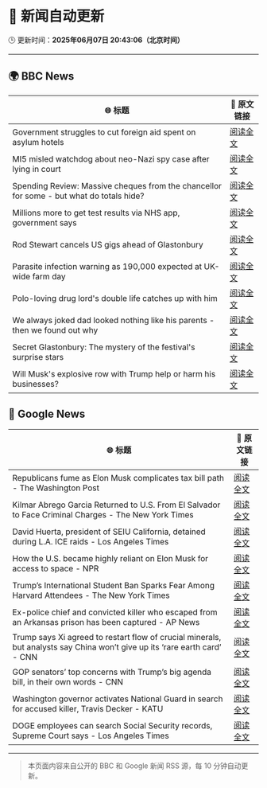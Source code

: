# 🧠 新闻自动更新

🕒 更新时间：**2025年06月07日 20:43:06（北京时间）**

---

## 🌍 BBC News

| 🌐 标题 | 🔗 原文链接 |
|--------|-------------|
| Government struggles to cut foreign aid spent on asylum hotels | [阅读全文](https://www.bbc.com/news/articles/cgmjd8evd0go) |
| MI5 misled watchdog about neo-Nazi spy case after lying in court | [阅读全文](https://www.bbc.com/news/articles/c0572v3j7dvo) |
| Spending Review: Massive cheques from the chancellor for some - but what do totals hide? | [阅读全文](https://www.bbc.com/news/articles/cx2x1e441p2o) |
| Millions more to get test results via NHS app, government says | [阅读全文](https://www.bbc.com/news/articles/c4g6y48080zo) |
| Rod Stewart cancels US gigs ahead of Glastonbury | [阅读全文](https://www.bbc.com/news/articles/cx2j3ljw3ejo) |
| Parasite infection warning as 190,000 expected at UK-wide farm day | [阅读全文](https://www.bbc.com/news/articles/cy5e1wn6n22o) |
| Polo-loving drug lord's double life catches up with him | [阅读全文](https://www.bbc.com/news/articles/c14jpymxrkno) |
| We always joked dad looked nothing like his parents - then we found out why | [阅读全文](https://www.bbc.com/news/articles/c4gexw7l7rwo) |
| Secret Glastonbury: The mystery of the festival's surprise stars | [阅读全文](https://www.bbc.com/news/articles/cvg5zd3nkkwo) |
| Will Musk's explosive row with Trump help or harm his businesses? | [阅读全文](https://www.bbc.com/news/articles/ceqgdnd2g9xo) |

## 📰 Google News

| 🌐 标题 | 🔗 原文链接 |
|--------|-------------|
| Republicans fume as Elon Musk complicates tax bill path - The Washington Post | [阅读全文](https://news.google.com/rss/articles/CBMikgFBVV95cUxNNVJycmpQQXdFbUwyRXRVMzZpTy1CM2lIS2Y5eE9uY0Y2eVZwRDFyZ1BmeERKX1lwYWl2bHpxSmJQUkppOS04RDl3cmF3RlZTVE9Fb1FVbVVHdjdFNE93U3JlYWEyeWNNUEZ2Vkl2Zmc3ODFMZmJJSjFnZFdvQjBSdDhEZW1BY3dtLXJfTVRTaXFzZw?oc=5) |
| Kilmar Abrego Garcia Returned to U.S. From El Salvador to Face Criminal Charges - The New York Times | [阅读全文](https://news.google.com/rss/articles/CBMilwFBVV95cUxNMEgxUHhqZHBfOThZV1dleG1iZ2syanVMZ3NVVHZaUWgwR0J3cFFMcEZxNDdmamI5UE5NZldEUzhwN1FOSTQ4MUl4STB4V1pjTDRoUjV6SzV1TFFFeGUyUDlfY2FublZHQkgtaG5GbXIycFVLdE5UWk9vOEQxZmZQejRrc25teWNvZmJ3MUNGanFweDhMREtv?oc=5) |
| David Huerta, president of SEIU California, detained during L.A. ICE raids - Los Angeles Times | [阅读全文](https://news.google.com/rss/articles/CBMiuAFBVV95cUxQeXh1N0dSMVI2NnluWmNuWEg1UmppbUpIdlFfeXZoeGtGR25OM0JVSi1RSndibjRnM1FENmtvV2xYRHBsbWYxdmdaa2trRXYzckJkNlktUUlBMnI0TGxFdGg2SUh5TDkzdndHYWNKQm9zT1R5WnktRU1XU3pNOXpubUJ4NklWaW5rdS13Ym9ua0U5VnBYRm9xRUhxREdtNVJoampGMDVUeWhhNlplWThVa1NRUW0ydGRY?oc=5) |
| How the U.S. became highly reliant on Elon Musk for access to space - NPR | [阅读全文](https://news.google.com/rss/articles/CBMihwFBVV95cUxOSDhMVTdBNUhXckpzbjNSakIzLVAzY1pvWUFUSkE4QXdjNHVqOFpMSF8tVXNZR0hLQUlvaDlYeUV2WU9oclc4bnJEcW9TRHFIRE5aTjFxYXI3eHRRLVV1ZVdKR0gxV2JOVDQ2WW40bzZIVUtKdUNfRkdxeVphZ1BnVUxXY2s3OW8?oc=5) |
| Trump’s International Student Ban Sparks Fear Among Harvard Attendees - The New York Times | [阅读全文](https://news.google.com/rss/articles/CBMiigFBVV95cUxQTFVhREg5bVhzRjF4cTJaS2t0X0RCRy1IdUJodVNWZFFwTGVlUFYwWXZnelJVcVJxNlZqMTAxcXRiSVFzTW9fcU9zaDdzNDFlbm5CcTBTcDJSU1Jld3RUeUpFNEJXb2dYUlRVNVlWaXIxWUxrWmFRQkZuVE4zRGR6ODBPaGNmTzRmWUE?oc=5) |
| Ex-police chief and convicted killer who escaped from an Arkansas prison has been captured - AP News | [阅读全文](https://news.google.com/rss/articles/CBMirAFBVV95cUxPNHNGTHhVM0U1Zndjb0dHZDFfUDdPTXJjWHJYbWthX05VeHdIVldoQzR1T2ZvRUluMS1UNUtzUG1ydFpzSTVqOXJta2luckczYmVMbnFRNnlVZHlZekI3SWhqWUc1aTlwZjE5d0hTbzNvc2hQMlBQdW95NFBYZUxmNzNyYzFyOExXMnNBMlI2WW5jSEpyaGtaX2g4OW1DR29WWmF3cFpnUEM5N0xP?oc=5) |
| Trump says Xi agreed to restart flow of crucial minerals, but analysts say China won’t give up its ‘rare earth card’ - CNN | [阅读全文](https://news.google.com/rss/articles/CBMiigFBVV95cUxPc2VuZUdaRjFxRFVpRGtjVnJGNXlaNDNvX2ZiTW9maXk4VGVfSTRsOWg1cU1iWFJBbnFPR05RTVdpM1JUS0tvZWd5Rno5RlZzNkJsdkt3bmh2dnNJWW5YTE5reWFRUjFjR3N6TkR4aENSbmlfZ29YVTR1RWpCdUpxZlg2YmduRlNacEHSAY8BQVVfeXFMTldGcHQxYk9FNW9oRGdaSktGUFM5UE5Wdm40ZDF6dmlvVWpxNXZsRUJOUDV4MlJIZXRCVERBTGpIWU9wZHdPMHBIc0w3TVhHWUFZN3liRmZ0VjloYXpIcFhSNGpGaHU5S0FzWUZoQWNOQnNadHlmOHRYcV9FOW5uXzdibGpnODhEUmx6WnFrQjQ?oc=5) |
| GOP senators’ top concerns with Trump’s big agenda bill, in their own words - CNN | [阅读全文](https://news.google.com/rss/articles/CBMifkFVX3lxTFBTd2prX0w3US1paHhPOUpvNUNDejE3Y2R1aklPc21wWDcxbEFhVExmYWtVajFzclc1VzVtTFNpS1pEX1ZOR0hUREFYZ0xERVRkaGE2TEdIS2VlUE9JZXVDVVc2VTV5dEVVc1MxUFB4cU01LTdJNVlsOGZ1eWs1UdIBgwFBVV95cUxNblctbE1lekZKbTRSSEZOc1RsT1M1NU96TDNnYmRVM0xQdGxaWVpnN1JSRFJvVEVoTmY0cmFfNVNCMEs3Q0xwVVlhTzRScmN6TTZnUm8xcm5aVzBRWUM2NGRnNjFqX3NJMjFoWFJud1o3QjB2NmRvVjFYMVY3UDJ3U2d2OA?oc=5) |
| Washington governor activates National Guard in search for accused killer, Travis Decker - KATU | [阅读全文](https://news.google.com/rss/articles/CBMivgFBVV95cUxOSXE5TE53YlFYOTNGcHZ5MFFpVUtyV2R0aFd0Y3J0engwWVQ1TDBaTXlKSGZUWklHaWQ0dzdreHF6UUs2bXRaM2VsalRGWE9mOFQ4NEdwRDljTFBpWHhCMUYybjFqTEE4YXhBSUNsUGw2S3NmMXczSy1xUjU1dzF2X25uQWt4dDhRUFFZLVN1dGtZaVZVTXZqTDd1Z2dwakJmeExZWW16OHptMzdYVTMwVS1TeWhQdEZLV0RkZDF3?oc=5) |
| DOGE employees can search Social Security records, Supreme Court says - Los Angeles Times | [阅读全文](https://news.google.com/rss/articles/CBMiugFBVV95cUxNc2VDTDFyX08xYjJJVmVpTTNZendudVhhaVZNdzlRMExOSzlRVGVIbHEwd3phRDNBaFNMdkJ2eERzcUswWjRGSEJ3b3N5MWxHUV9SUGozS0xrZjkxdVFBZFVXNm0zWHlqMzdXOGRFNGZURFY5MWVvTDhDay1wUXRiN01pYWtpZVg1aG9Fc2M4QlJUelREUFVybUQ3VkFJZmVMMXZhR2FhWW5uUXJTZEJyQVgzM00yREw1SGc?oc=5) |

---
> 本页面内容来自公开的 BBC 和 Google 新闻 RSS 源，每 10 分钟自动更新。